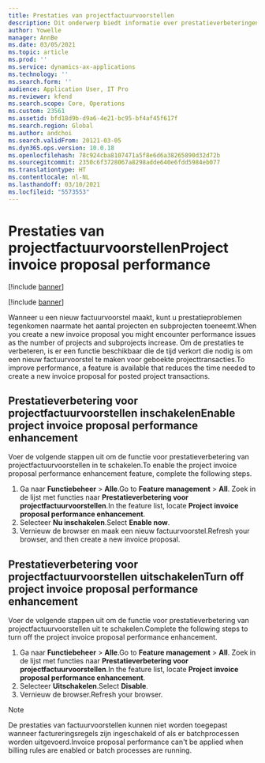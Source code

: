 ```yaml
---
title: Prestaties van projectfactuurvoorstellen
description: Dit onderwerp biedt informatie over prestatieverbeteringen voor projectfactuurvoorstellen.
author: Yowelle
manager: AnnBe
ms.date: 03/05/2021
ms.topic: article
ms.prod: ''
ms.service: dynamics-ax-applications
ms.technology: ''
ms.search.form: ''
audience: Application User, IT Pro
ms.reviewer: kfend
ms.search.scope: Core, Operations
ms.custom: 23561
ms.assetid: bfd18d9b-d9a6-4e21-bc95-bf4af45f617f
ms.search.region: Global
ms.author: andchoi
ms.search.validFrom: 20121-03-05
ms.dyn365.ops.version: 10.0.18
ms.openlocfilehash: 78c924cba8107471a5f8e6d6a38265890d32d72b
ms.sourcegitcommit: 2350c6f3728067a8298adde640e6fdd5984eb077
ms.translationtype: HT
ms.contentlocale: nl-NL
ms.lasthandoff: 03/10/2021
ms.locfileid: "5573553"
---
```

# <a name="project-invoice-proposal-performance"></a><span data-ttu-id="edf7d-103">Prestaties van projectfactuurvoorstellen</span><span class="sxs-lookup"><span data-stu-id="edf7d-103">Project invoice proposal performance</span></span>

[!include [banner](../includes/banner.md)]

[!include [banner](../includes/preview-banner.md)]

<span data-ttu-id="edf7d-104">Wanneer u een nieuw factuurvoorstel maakt, kunt u prestatieproblemen tegenkomen naarmate het aantal projecten en subprojecten toeneemt.</span><span class="sxs-lookup"><span data-stu-id="edf7d-104">When you create a new invoice proposal you might encounter performance issues as the number of projects and subprojects increase.</span></span> <span data-ttu-id="edf7d-105">Om de prestaties te verbeteren, is er een functie beschikbaar die de tijd verkort die nodig is om een nieuw factuurvoorstel te maken voor geboekte projecttransacties.</span><span class="sxs-lookup"><span data-stu-id="edf7d-105">To improve performance, a feature is available that reduces the time needed to create a new invoice proposal for posted project transactions.</span></span>

## <a name="enable-project-invoice-proposal-performance-enhancement"></a><span data-ttu-id="edf7d-106">Prestatieverbetering voor projectfactuurvoorstellen inschakelen</span><span class="sxs-lookup"><span data-stu-id="edf7d-106">Enable project invoice proposal performance enhancement</span></span>
<span data-ttu-id="edf7d-107">Voer de volgende stappen uit om de functie voor prestatieverbetering van projectfactuurvoorstellen in te schakelen.</span><span class="sxs-lookup"><span data-stu-id="edf7d-107">To enable the project invoice proposal performance enhancement feature, complete the following steps.</span></span>

1.  <span data-ttu-id="edf7d-108">Ga naar **Functiebeheer** > **Alle**.</span><span class="sxs-lookup"><span data-stu-id="edf7d-108">Go to **Feature management** > **All**.</span></span> <span data-ttu-id="edf7d-109">Zoek in de lijst met functies naar **Prestatieverbetering voor projectfactuurvoorstellen**.</span><span class="sxs-lookup"><span data-stu-id="edf7d-109">In the feature list, locate **Project invoice proposal performance enhancement**.</span></span>
2.  <span data-ttu-id="edf7d-110">Selecteer **Nu inschakelen**.</span><span class="sxs-lookup"><span data-stu-id="edf7d-110">Select **Enable now**.</span></span>
3.  <span data-ttu-id="edf7d-111">Vernieuw de browser en maak een nieuw factuurvoorstel.</span><span class="sxs-lookup"><span data-stu-id="edf7d-111">Refresh your browser, and then create a new invoice proposal.</span></span>

## <a name="turn-off-project-invoice-proposal-performance-enhancement"></a><span data-ttu-id="edf7d-112">Prestatieverbetering voor projectfactuurvoorstellen uitschakelen</span><span class="sxs-lookup"><span data-stu-id="edf7d-112">Turn off project invoice proposal performance enhancement</span></span>
<span data-ttu-id="edf7d-113">Voer de volgende stappen uit om de functie voor prestatieverbetering van projectfactuurvoorstellen uit te schakelen.</span><span class="sxs-lookup"><span data-stu-id="edf7d-113">Complete the following steps to turn off the project invoice proposal performance enhancement.</span></span>

1.  <span data-ttu-id="edf7d-114">Ga naar **Functiebeheer** > **Alle**.</span><span class="sxs-lookup"><span data-stu-id="edf7d-114">Go to **Feature management** > **All**.</span></span> <span data-ttu-id="edf7d-115">Zoek in de lijst met functies naar **Prestatieverbetering voor projectfactuurvoorstellen**.</span><span class="sxs-lookup"><span data-stu-id="edf7d-115">In the feature list, locate **Project invoice proposal performance enhancement**.</span></span>
2.  <span data-ttu-id="edf7d-116">Selecteer **Uitschakelen**.</span><span class="sxs-lookup"><span data-stu-id="edf7d-116">Select **Disable**.</span></span>
3.  <span data-ttu-id="edf7d-117">Vernieuw de browser.</span><span class="sxs-lookup"><span data-stu-id="edf7d-117">Refresh your browser.</span></span>

> [!NOTE]
> <span data-ttu-id="edf7d-118">De prestaties van factuurvoorstellen kunnen niet worden toegepast wanneer factureringsregels zijn ingeschakeld of als er batchprocessen worden uitgevoerd.</span><span class="sxs-lookup"><span data-stu-id="edf7d-118">Invoice proposal performance can't be applied when billing rules are enabled or batch processes are running.</span></span>
